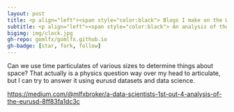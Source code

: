 ```yaml
---
layout: post
title: <p align="left"><span style="color:black"> Blogs I make on the Web.
subtitle: <p align="left"><span style="color:black"> An analysis of the EURUSD. Experimentations and observations for spatial and directional patterns via discrete and helical use of time.
bigimg: img/clock.jpg
gh-repo: gomlfx/gomlfx.github.io
gh-badge: [star, fork, follow]
---
```


Can we use time particulates of various sizes to determine things about space? That actually is a physics question way over my head to articulate, but I can try to answer it using eurusd datasets and data science.<br>

<https://medium.com/@mlfxbroker/a-data-scientists-1st-out-4-analysis-of-the-eurusd-8ff83fa1dc3c>
